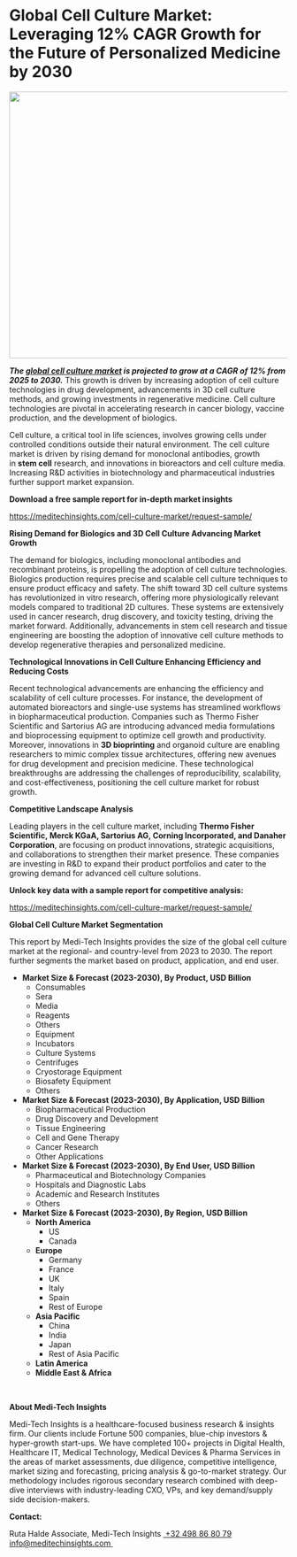 <H1> Global Cell Culture Market: Leveraging 12% CAGR Growth for the Future of Personalized Medicine by 2030 </H1>
<img class="alignnone size-full wp-image-1393" src="http://dailyinvestorhub.com/wp-content/uploads/2025/02/Global-Cell-Culture-Market.png" alt="" width="798" height="482" />

<strong><em>The </em></strong><a href="https://meditechinsights.com/cell-culture-market/"><strong><em>global cell culture market</em></strong></a><strong><em> is projected to grow at a CAGR of 12% from 2025 to 2030.</em></strong> This growth is driven by increasing adoption of cell culture technologies in drug development, advancements in 3D cell culture methods, and growing investments in regenerative medicine. Cell culture technologies are pivotal in accelerating research in cancer biology, vaccine production, and the development of biologics.

Cell culture, a critical tool in life sciences, involves growing cells under controlled conditions outside their natural environment. The cell culture market is driven by rising demand for monoclonal antibodies, growth in <strong>stem cell</strong> research, and innovations in bioreactors and cell culture media. Increasing R&amp;D activities in biotechnology and pharmaceutical industries further support market expansion.

<strong>Download a free sample report for in-depth market insights</strong>

<a href="https://meditechinsights.com/cell-culture-market/request-sample/">https://meditechinsights.com/cell-culture-market/request-sample/</a>

<strong>Rising Demand for Biologics and 3D Cell Culture Advancing Market Growth</strong>

The demand for biologics, including monoclonal antibodies and recombinant proteins, is propelling the adoption of cell culture technologies. Biologics production requires precise and scalable cell culture techniques to ensure product efficacy and safety. The shift toward 3D cell culture systems has revolutionized in vitro research, offering more physiologically relevant models compared to traditional 2D cultures. These systems are extensively used in cancer research, drug discovery, and toxicity testing, driving the market forward. Additionally, advancements in stem cell research and tissue engineering are boosting the adoption of innovative cell culture methods to develop regenerative therapies and personalized medicine.

<strong>Technological Innovations in Cell Culture Enhancing Efficiency and Reducing Costs</strong>

Recent technological advancements are enhancing the efficiency and scalability of cell culture processes. For instance, the development of automated bioreactors and single-use systems has streamlined workflows in biopharmaceutical production. Companies such as Thermo Fisher Scientific and Sartorius AG are introducing advanced media formulations and bioprocessing equipment to optimize cell growth and productivity. Moreover, innovations in <strong>3D bioprinting</strong> and organoid culture are enabling researchers to mimic complex tissue architectures, offering new avenues for drug development and precision medicine. These technological breakthroughs are addressing the challenges of reproducibility, scalability, and cost-effectiveness, positioning the cell culture market for robust growth.

<strong>Competitive Landscape Analysis</strong>

Leading players in the cell culture market, including <strong>Thermo Fisher Scientific, Merck KGaA, Sartorius AG, Corning Incorporated, and Danaher Corporation</strong>, are focusing on product innovations, strategic acquisitions, and collaborations to strengthen their market presence. These companies are investing in R&amp;D to expand their product portfolios and cater to the growing demand for advanced cell culture solutions.

<strong>Unlock key data with a sample report for competitive analysis:</strong>

<a href="https://meditechinsights.com/cell-culture-market/request-sample/">https://meditechinsights.com/cell-culture-market/request-sample/</a>

<strong>Global Cell Culture Market Segmentation</strong>

This report by Medi-Tech Insights provides the size of the global cell culture market at the regional- and country-level from 2023 to 2030. The report further segments the market based on product, application, and end user.
<ul>
 	<li><strong>Market Size &amp; Forecast (2023-2030), By Product, USD Billion</strong>
<ul>
 	<li>Consumables</li>
 	<li>Sera</li>
 	<li>Media</li>
 	<li>Reagents</li>
 	<li>Others</li>
 	<li>Equipment</li>
 	<li>Incubators</li>
 	<li>Culture Systems</li>
 	<li>Centrifuges</li>
 	<li>Cryostorage Equipment</li>
 	<li>Biosafety Equipment</li>
 	<li>Others</li>
</ul>
</li>
 	<li><strong>Market Size &amp; Forecast (2023-2030), By Application, USD Billion</strong>
<ul>
 	<li>Biopharmaceutical Production</li>
 	<li>Drug Discovery and Development</li>
 	<li>Tissue Engineering</li>
 	<li>Cell and Gene Therapy</li>
 	<li>Cancer Research</li>
 	<li>Other Applications</li>
</ul>
</li>
 	<li><strong>Market Size &amp; Forecast (2023-2030), By End User, USD Billion</strong>
<ul>
 	<li>Pharmaceutical and Biotechnology Companies</li>
 	<li>Hospitals and Diagnostic Labs</li>
 	<li>Academic and Research Institutes</li>
 	<li>Others</li>
</ul>
</li>
 	<li><strong>Market Size &amp; Forecast (2023-2030), By Region, USD Billion</strong>
<ul>
 	<li><strong>North America</strong>
<ul>
 	<li>US</li>
 	<li>Canada</li>
</ul>
</li>
 	<li><strong>Europe</strong>
<ul>
 	<li>Germany</li>
 	<li>France</li>
 	<li>UK</li>
 	<li>Italy</li>
 	<li>Spain</li>
 	<li>Rest of Europe</li>
</ul>
</li>
 	<li><strong>Asia Pacific</strong>
<ul>
 	<li>China</li>
 	<li>India</li>
 	<li>Japan</li>
 	<li>Rest of Asia Pacific</li>
</ul>
</li>
 	<li><strong>Latin America</strong></li>
 	<li><strong>Middle East &amp; Africa</strong></li>
</ul>
</li>
</ul>
<strong> </strong>

<strong>About Medi-Tech Insights</strong>

Medi-Tech Insights is a healthcare-focused business research &amp; insights firm. Our clients include Fortune 500 companies, blue-chip investors &amp; hyper-growth start-ups. We have completed 100+ projects in Digital Health, Healthcare IT, Medical Technology, Medical Devices &amp; Pharma Services in the areas of market assessments, due diligence, competitive intelligence, market sizing and forecasting, pricing analysis &amp; go-to-market strategy. Our methodology includes rigorous secondary research combined with deep-dive interviews with industry-leading CXO, VPs, and key demand/supply side decision-makers.

<strong>Contact:</strong>

Ruta Halde
Associate, Medi-Tech Insights
<u> +32 498 86 80 79
</u><a href="mailto:info@meditechinsights.com">info@meditechinsights.com</a><u> </u>
